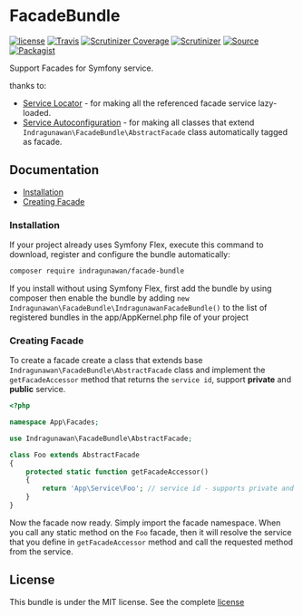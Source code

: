 # FacadeBundle

[![license](https://img.shields.io/github/license/IndraGunawan/facade-bundle.svg?style=flat-square)](https://github.com/IndraGunawan/facade-bundle/blob/master/LICENSE.md)
[![Travis](https://img.shields.io/travis/IndraGunawan/facade-bundle.svg?style=flat-square)](https://travis-ci.org/IndraGunawan/facade-bundle)
[![Scrutinizer Coverage](https://img.shields.io/scrutinizer/coverage/g/IndraGunawan/facade-bundle.svg?style=flat-square)](https://scrutinizer-ci.com/g/IndraGunawan/facade-bundle/?branch=master)
[![Scrutinizer](https://img.shields.io/scrutinizer/g/IndraGunawan/facade-bundle.svg?style=flat-square)](https://scrutinizer-ci.com/g/IndraGunawan/facade-bundle/?branch=master)
[![Source](https://img.shields.io/badge/source-IndraGunawan%2Ffacade--bundle-blue.svg)](https://github.com/IndraGunawan/facade-bundle)
[![Packagist](https://img.shields.io/badge/packagist-indragunawan%2Ffacade--bundle-blue.svg)](https://packagist.org/packages/indragunawan/facade-bundle)


Support Facades for Symfony service.

thanks to:
- [Service Locator](https://symfony.com/blog/new-in-symfony-3-3-service-locators) - for making all the referenced facade service lazy-loaded.
- [Service Autoconfiguration](https://symfony.com/blog/new-in-symfony-3-3-service-autoconfiguration) - for making all classes that extend `Indragunawan\FacadeBundle\AbstractFacade` class automatically tagged as facade.

## Documentation

* [Installation](#installation)
* [Creating Facade](#creating-facade)

### Installation

If your project already uses Symfony Flex, execute this command to
download, register and configure the bundle automatically:

```bash
composer require indragunawan/facade-bundle
```

If you install without using Symfony Flex, first add the bundle by using composer then enable the bundle by adding `new Indragunawan\FacadeBundle\IndragunawanFacadeBundle()` to the list of registered bundles in the app/AppKernel.php file of your project

### Creating Facade


To create a facade create a class that extends base `Indragunawan\FacadeBundle\AbstractFacade` class and implement the `getFacadeAccessor` method that returns the `service id`, support **private** and **public** service.
```php
<?php

namespace App\Facades;

use Indragunawan\FacadeBundle\AbstractFacade;

class Foo extends AbstractFacade
{
    protected static function getFacadeAccessor()
    {
        return 'App\Service\Foo'; // service id - supports private and public service.
    }
}
```

Now the facade now ready. Simply import the facade namespace. When you call any static method on the `Foo` facade, then it will resolve the service that you define in `getFacadeAccessor` method and call the requested method from the service.

License
-------

This bundle is under the MIT license. See the complete [license](LICENSE)